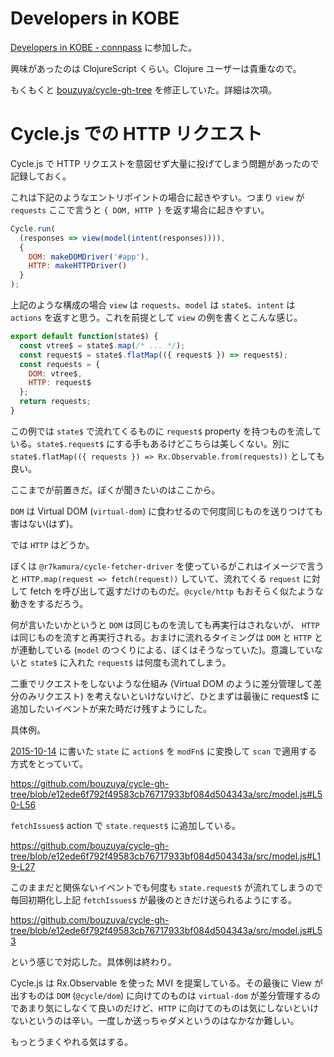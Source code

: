 # Developers in KOBE

[Developers in KOBE - connpass](http://devkobe.connpass.com/event/21054/) に参加した。

興味があったのは ClojureScript くらい。Clojure ユーザーは貴重なので。

もくもくと [bouzuya/cycle-gh-tree][] を修正していた。詳細は次項。

# Cycle.js での HTTP リクエスト

Cycle.js で HTTP リクエストを意図せず大量に投げてしまう問題があったので記録しておく。

これは下記のようなエントリポイントの場合に起きやすい。つまり `view` が `requests` ここで言うと `{ DOM, HTTP }` を返す場合に起きやすい。

```javascript
Cycle.run(
  (responses => view(model(intent(responses)))),
  {
    DOM: makeDOMDriver('#app'),
    HTTP: makeHTTPDriver()
  }
);
```

上記のような構成の場合 `view` は `requests`、`model` は `state$`、`intent` は `actions` を返すと思う。これを前提として `view` の例を書くとこんな感じ。

```javascript
export default function(state$) {
  const vtree$ = state$.map(/* ... */);
  const request$ = state$.flatMap(({ request$ }) => request$);
  const requests = {
    DOM: vtree$,
    HTTP: request$
  };
  return requests;
}
```

この例では `state$` で流れてくるものに `request$` property を持つものを流している。`state$.request$` にする手もあるけどこちらは美しくない。別に `state$.flatMap(({ requests }) => Rx.Observable.from(requests))` としても良い。

ここまでが前置きだ。ぼくが聞きたいのはここから。

`DOM` は Virtual DOM (`virtual-dom`) に食わせるので何度同じものを送りつけても害はない(はず)。

では `HTTP` はどうか。

ぼくは `@r7kamura/cycle-fetcher-driver` を使っているがこれはイメージで言うと `HTTP.map(request => fetch(request))` していて、流れてくる `request` に対して fetch を呼び出して返すだけのものだ。`@cycle/http` もおそらく似たような動きをするだろう。

何が言いたいかというと `DOM` は同じものを流しても再実行はされないが、 `HTTP` は同じものを流すと再実行される。おまけに流れるタイミングは `DOM` と `HTTP` とが連動している (`model` のつくりによる、ぼくはそうなっていた)。意識していないと `state$` に入れた `request$` は何度も流れてしまう。

二重でリクエストをしないような仕組み (Virtual DOM のように差分管理して差分のみリクエスト) を考えないといけないけど、ひとまずは最後に request$ に追加したいイベントが来た時だけ残すようにした。

具体例。

[2015-10-14][] に書いた `state` に `action$` を `modFn$` に変換して `scan` で適用する方式をとっていて。

https://github.com/bouzuya/cycle-gh-tree/blob/e12ede6f792f49583cb76717933bf084d504343a/src/model.js#L50-L56

`fetchIssues$` action で `state.request$` に追加している。

https://github.com/bouzuya/cycle-gh-tree/blob/e12ede6f792f49583cb76717933bf084d504343a/src/model.js#L19-L27

このままだと関係ないイベントでも何度も `state.request$` が流れてしまうので毎回初期化し上記 `fetchIssues$` が最後のときだけ送られるようにする。

https://github.com/bouzuya/cycle-gh-tree/blob/e12ede6f792f49583cb76717933bf084d504343a/src/model.js#L53

という感じで対応した。具体例は終わり。

Cycle.js は Rx.Observable を使った MVI を提案している。その最後に View が出すものは `DOM` (`@cycle/dom`) に向けてのものは `virtual-dom` が差分管理するのであまり気にしなくて良いのだけど、`HTTP` に向けてのものは気にしないといけないというのは辛い。一度しか送っちゃダメというのはなかなか難しい。

もっとうまくやれる気はする。

[2015-10-14]: https://blog.bouzuya.net/2015/10/14/
[bouzuya/cycle-gh-tree]: https://github.com/bouzuya/cycle-gh-tree
